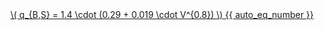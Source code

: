<a href="/eco2_guide_center/1.%20ECO2%20Logic%20Guide/Hee1_Equation_List.html" class="equation-link" target="_blank" rel="noopener noreferrer">
  \( q_{B,S} = 1.4 \cdot (0.29 + 0.019 \cdot V^{0.8}) \) {{ auto_eq_number }}
</a>
